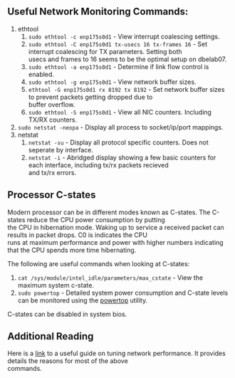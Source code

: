 ## Useful Network Monitoring Commands:
1. ethtool
    1. `sudo ethtool -c enp175s0d1` - View interrupt coalescing settings.
    2. `sudo ethtool -C enp175s0d1 tx-usecs 16 tx-frames 16` - Set interrupt coalescing for TX parameters. Setting both\
    usecs and frames to 16 seems to be the optimal setup on dbelab07.
    3. `sudo ethtool -a enp175s0d1` - Determine if link flow control is enabled.
    4. `sudo ethtool -g enp175s0d1` - View network buffer sizes.
    5. `ethtool -G enp175s0d1 rx 8192 tx 8192` - Set network buffer sizes to prevent packets getting dropped due to \
    buffer overflow.
    6. `sudo ethtool -S enp175s0d1` - View all NIC counters. Including TX/RX counters.
2. `sudo netstat -neopa` - Display all process to socket/ip/port mappings.
3. netstat
    1. `netstat -su` - Display all protocol specific counters. Does not seperate by interface.
    2. `netstat -i` - Abridged display showing a few basic counters for each interface, including tx/rx packets recieved \
    and tx/rx errors.

## Processor C-states
Modern processor can be in different modes known as C-states. The C-states reduce the CPU power consumption by putting \
the CPU in hibernation mode. Waking up to service a received packet can results in packet drops. C0 is indicates the CPU \
runs at maximum performance and power with higher numbers indicating that the CPU spends more time hibernating. 

The following are useful commands when looking at C-states:
1. `cat /sys/module/intel_idle/parameters/max_cstate` - View the maximum system c-state.
3. `sudo powertop` - Detailed system power consumption and C-state levels can be monitored using the [powertop](https://01.org/powertop) utility.

C-states can be disabled in system bios.

## Additional Reading
Here is a [link](https://access.redhat.com/sites/default/files/attachments/20150325_network_performance_tuning.pdf) to a useful guide on tuning network performance. It provides details the reasons for most of the above \
commands.
